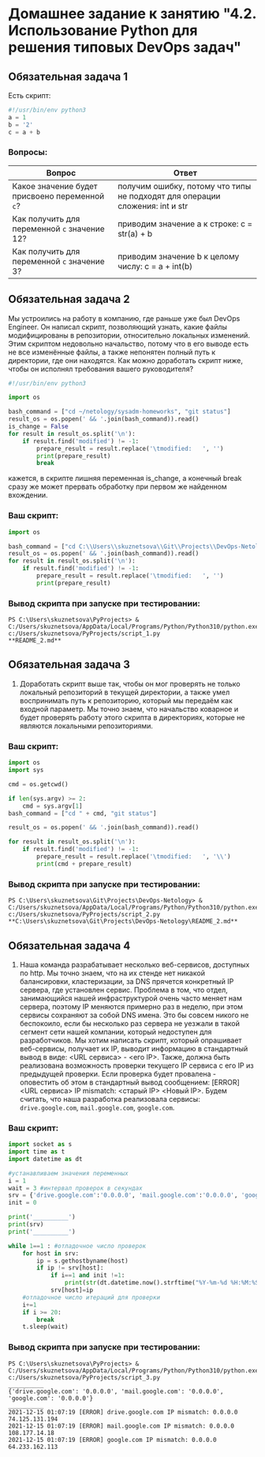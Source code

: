 # Домашнее задание к занятию "4.2. Использование Python для решения типовых DevOps задач"

## Обязательная задача 1

Есть скрипт:
```python
#!/usr/bin/env python3
a = 1
b = '2'
c = a + b
```

### Вопросы:
| Вопрос  | Ответ |
| ------------- | ------------- |
| Какое значение будет присвоено переменной `c`?  | получим ошибку, потому что типы не подходят для операции сложения: int и str  |
| Как получить для переменной `c` значение 12?  | приводим значение a к строке: c = str(a) + b  |
| Как получить для переменной `c` значение 3?  | приводим значение b к целому числу: c = a + int(b)  |

## Обязательная задача 2
Мы устроились на работу в компанию, где раньше уже был DevOps Engineer. Он написал скрипт, позволяющий узнать, какие файлы модифицированы в репозитории, относительно локальных изменений. Этим скриптом недовольно начальство, потому что в его выводе есть не все изменённые файлы, а также непонятен полный путь к директории, где они находятся. Как можно доработать скрипт ниже, чтобы он исполнял требования вашего руководителя?

```python
#!/usr/bin/env python3

import os

bash_command = ["cd ~/netology/sysadm-homeworks", "git status"]
result_os = os.popen(' && '.join(bash_command)).read()
is_change = False
for result in result_os.split('\n'):
    if result.find('modified') != -1:
        prepare_result = result.replace('\tmodified:   ', '')
        print(prepare_result)
        break
```

кажется, в скрипте лишняя переменная is_change, а конечный break сразу же может прервать обработку при первом же найденном вхождении.

### Ваш скрипт:
```python
import os

bash_command = ["cd C:\\Users\\skuznetsova\\Git\\Projects\\DevOps-Netology", "git status"]
result_os = os.popen(' && '.join(bash_command)).read()
for result in result_os.split('\n'):
    if result.find('modified') != -1:
        prepare_result = result.replace('\tmodified:   ', '')
        print(prepare_result)
```

### Вывод скрипта при запуске при тестировании:
```
PS C:\Users\skuznetsova\PyProjects> & C:/Users/skuznetsova/AppData/Local/Programs/Python/Python310/python.exe c:/Users/skuznetsova/PyProjects/script_1.py
**README_2.md**
```

## Обязательная задача 3
1. Доработать скрипт выше так, чтобы он мог проверять не только локальный репозиторий в текущей директории, а также умел воспринимать путь к репозиторию, который мы передаём как входной параметр. Мы точно знаем, что начальство коварное и будет проверять работу этого скрипта в директориях, которые не являются локальными репозиториями.

### Ваш скрипт:
```python
import os
import sys

cmd = os.getcwd()

if len(sys.argv) >= 2:
    cmd = sys.argv[1]
bash_command = ["cd " + cmd, "git status"]

result_os = os.popen(' && '.join(bash_command)).read()

for result in result_os.split('\n'):
    if result.find('modified') != -1:
        prepare_result = result.replace('\tmodified:   ', '\\')
        print(cmd + prepare_result)
```

### Вывод скрипта при запуске при тестировании:
```
PS C:\Users\skuznetsova\Git\Projects\DevOps-Netology> & C:/Users/skuznetsova/AppData/Local/Programs/Python/Python310/python.exe c:/Users/skuznetsova/PyProjects/script_2.py
**C:\Users\skuznetsova\Git\Projects\DevOps-Netology\README_2.md**
```

## Обязательная задача 4
1. Наша команда разрабатывает несколько веб-сервисов, доступных по http. Мы точно знаем, что на их стенде нет никакой балансировки, кластеризации, за DNS прячется конкретный IP сервера, где установлен сервис. Проблема в том, что отдел, занимающийся нашей инфраструктурой очень часто меняет нам сервера, поэтому IP меняются примерно раз в неделю, при этом сервисы сохраняют за собой DNS имена. Это бы совсем никого не беспокоило, если бы несколько раз сервера не уезжали в такой сегмент сети нашей компании, который недоступен для разработчиков. Мы хотим написать скрипт, который опрашивает веб-сервисы, получает их IP, выводит информацию в стандартный вывод в виде: <URL сервиса> - <его IP>. Также, должна быть реализована возможность проверки текущего IP сервиса c его IP из предыдущей проверки. Если проверка будет провалена - оповестить об этом в стандартный вывод сообщением: [ERROR] <URL сервиса> IP mismatch: <старый IP> <Новый IP>. Будем считать, что наша разработка реализовала сервисы: `drive.google.com`, `mail.google.com`, `google.com`.

### Ваш скрипт:
```python
import socket as s
import time as t
import datetime as dt

#устанавливаем значения переменных
i = 1 
wait = 3 #интервал проверок в секундах
srv = {'drive.google.com':'0.0.0.0', 'mail.google.com':'0.0.0.0', 'google.com':'0.0.0.0'} #якобы предыдущие актуальные IP сервисов
init = 0

print('__________')
print(srv)
print('__________')

while 1==1 : #отладочное число проверок 
    for host in srv:
        ip = s.gethostbyname(host)
        if ip != srv[host]:
            if i==1 and init !=1:
                print(str(dt.datetime.now().strftime("%Y-%m-%d %H:%M:%S")) + ' [ERROR] ' + str(host) + ' IP mismatch: '+srv[host]+' '+ip)
            srv[host]=ip
    #отладочное число итераций для проверки
    i+=1
    if i >= 20: 
        break
    t.sleep(wait)
```

### Вывод скрипта при запуске при тестировании:
```
PS C:\Users\skuznetsova\PyProjects> & C:/Users/skuznetsova/AppData/Local/Programs/Python/Python310/python.exe c:/Users/skuznetsova/PyProjects/script_3.py
__________
{'drive.google.com': '0.0.0.0', 'mail.google.com': '0.0.0.0', 'google.com': '0.0.0.0'}
__________
2021-12-15 01:07:19 [ERROR] drive.google.com IP mismatch: 0.0.0.0 74.125.131.194
2021-12-15 01:07:19 [ERROR] mail.google.com IP mismatch: 0.0.0.0 108.177.14.18
2021-12-15 01:07:19 [ERROR] google.com IP mismatch: 0.0.0.0 64.233.162.113
```